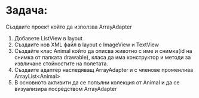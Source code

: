 
# Задача:

Създаите проект който да използва ArrayAdapter
1. Добавете ListView в layout
2. Създаите нов XML файл в layout с ImageView и TextView
3. Създайте клас Аnimal който да описва животно с име и снимка(id на снимка от папката drawable), класа да има конструктор и методи за извличане стойностите на полетата.
4. Създаите адаптер наследяващ ArrayAdapter и с членове променлива ArrayList<Аnimal>
5. В основното активити да се попълни колекция от Аnimal и да се визуализира посредством ArrayAdapter
